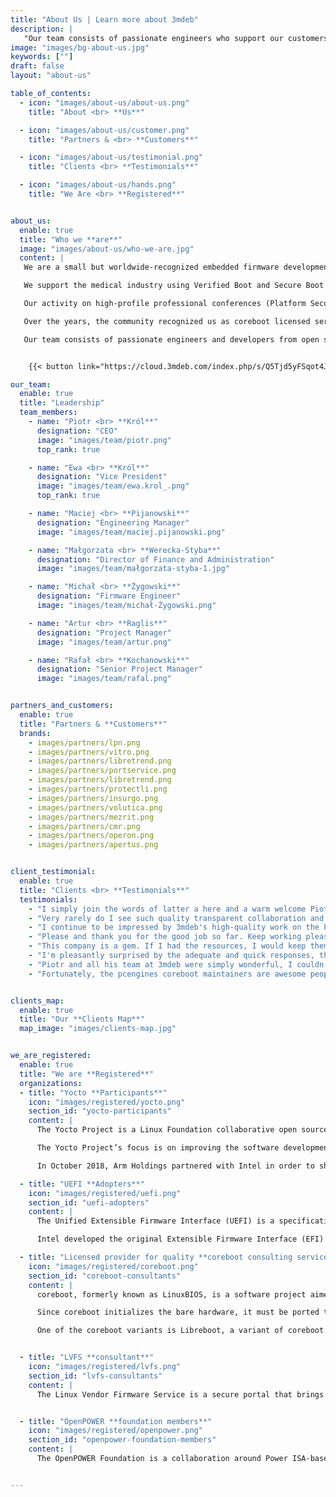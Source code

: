 ```yaml
---
title: "About Us | Learn more about 3mdeb"
description: |
   "Our team consists of passionate engineers who support our customers with Dasharo open-source, Verified Boot, Secure Boot and trusted computing solutions."
image: "images/bg-about-us.jpg"
keywords: [""]
draft: false
layout: "about-us"

table_of_contents:
  - icon: "images/about-us/about-us.png"
    title: "About <br> **Us**"

  - icon: "images/about-us/customer.png"
    title: "Partners & <br> **Customers**"

  - icon: "images/about-us/testimonial.png"
    title: "Clients <br> **Testimonials**"

  - icon: "images/about-us/hands.png"
    title: "We Are <br> **Registered**"


about_us:
  enable: true
  title: "Who we **are**"
  image: "images/about-us/who-we-are.jpg"
  content: |
   We are a small but worldwide-recognized embedded firmware development consultancy that leverages years of industry experience to provide innovative solutions. We help hardware OEMs and ODMs to achieve their full potential, security, and reliability of delivered products through Dasharo open-source firmware distributions. Dasharo combines coreboot, EDKII (UEFI reference implementation), LinuxBoot, U-Boot, and other open-source firmware projects to provide clean and simple code, long-term maintenance, transparent validation, privacy-respecting implementation, liberty for the owners, and trustworthiness for all.

   We support the medical industry using Verified Boot and Secure Boot technologies for Real-Time Operating Systems and Embedded Linux. Hyper-scale cloud providers get our firmware design and security skills to secure their computing infrastructure. Trusted Computing and Trusted Execution Environment applications are used and developed by us every day. There is no embedded software, firmware, or close-to hardware related challenge we would not consider.

   Our activity on high-profile professional conferences (Platform Security Summit, FOSDEM, Xen Developers Summit, and others), organization and co-organization of various events (Qubes OS mini-summit, GRUB2 mini-summit, LPC System Boot and Security Microconference) position us as a recognized community member and leader in evangelizing the use of open-source solutions.

   Over the years, the community recognized us as coreboot licensed service providers, UEFI Adopters, LVFS Consultants, and Yocto Participants and accepted our membership in OpenPOWER Foundation.

   Our team consists of passionate engineers and developers from open source software, firmware, and hardware communities, frequent conference speakers, and people who love to tinker with bits. Every day we develop bleeding-edge low-level security solutions using top open-source frameworks.


    {{< button link="https://cloud.3mdeb.com/index.php/s/Q5Tjd5yFSqot4JJ" label="COMPANY PRESENTATION" class="btn btn-primary w-fit mt-5 d-block" >}}

our_team:
  enable: true
  title: "Leadership"
  team_members:
    - name: "Piotr <br> **Król**"
      designation: "CEO"
      image: "images/team/piotr.png"
      top_rank: true

    - name: "Ewa <br> **Król**"
      designation: "Vice President"
      image: "images/team/ewa.krol_.png"
      top_rank: true

    - name: "Maciej <br> **Pijanowski**"
      designation: "Engineering Manager"
      image: "images/team/maciej.pijanowski.png"

    - name: "Małgorzata <br> **Werecka-Styba**"
      designation: "Director of Finance and Administration"
      image: "images/team/małgorzata-styba-1.jpg"

    - name: "Michał <br> **Żygowski**"
      designation: "Firmware Engineer"
      image: "images/team/michał-Żygowski.png"

    - name: "Artur <br> **Raglis**"
      designation: "Project Manager"
      image: "images/team/artur.png"

    - name: "Rafał <br> **Kochanowski**"
      designation: "Senior Project Manager"
      image: "images/team/rafal.png"


partners_and_customers:
  enable: true
  title: "Partners & **Customers**"
  brands:
    - images/partners/lpn.png
    - images/partners/vitro.png
    - images/partners/libretrend.png
    - images/partners/portservice.png
    - images/partners/libretrend.png
    - images/partners/protectli.png
    - images/partners/insurgo.png
    - images/partners/volutica.png
    - images/partners/mezrit.png
    - images/partners/cmr.png
    - images/partners/operon.png
    - images/partners/apertus.png


client_testimonial:
  enable: true
  title: "Clients <br> **Testimonials**"
  testimonials:
    - "I simply join the words of latter a here and a warm welcome Piotr. (…) 3mdeb as licensed coreboot provider for PC Engines hardware this seems to take on a completely new quality. I am really impressed."
    - "Very rarely do I see such quality transparent collaboration and communication. (…) I’d like to say thank you, Piotr, for supporting PC Engines. I absolutely love these little APU devices. Firmware work tends to be underappreciated, but it’s hard work and I would like to thank you for your efforts."
    - "I continue to be impressed by 3mdeb's high-quality work on the PC Engines firmware (based on coreboot)! You can, with just a few commands, build a bit-for-bit equal firmware image on your own machine! Also they are responsive to GitHub issues and just got back to me to an almost-year old bug with a fix!"
    - "Please and thank you for the good job so far. Keep working please until all these requirements can be met. Look forward to hearing back"
    - "This company is a gem. If I had the resources, I would keep them all for our projects alone. Piotr and all his team at 3mdeb were simply won"
    - "I'm pleasantly surprised by the adequate and quick responses, thanks! And keep up the good work"
    - "Piotr and all his team at 3mdeb were simply wonderful, I couldn’t find better."
    - "Fortunately, the pcengines coreboot maintainers are awesome people and interested in enabling cool use cases 🙂 I pointed them at this thread and briefly described the situation & motivation, and a MCFG table is now pending review! If you aren't afraid of reflashing, you may already be unblocked 🙂"


clients_map:
  enable: true
  title: "Our **Clients Map**"
  map_image: "images/clients-map.jpg"


we_are_registered:
  enable: true
  title: "We are **Registered**"
  organizations:
  - title: "Yocto **Participants**"
    icon: "images/registered/yocto.png"
    section_id: "yocto-participants"
    content: |
      The Yocto Project is a Linux Foundation collaborative open source project whose goal is to produce tools and processes that enable the creation of Linux distributions for embedded and IoT software that are independent of the underlying architecture of the embedded hardware. The project was announced by the Linux Foundation in 2010 and launched in March, 2011, in collaboration with 22 organizations, including OpenEmbedded.

      The Yocto Project’s focus is on improving the software development process for embedded Linux distributions. The Yocto Project provides interoperable tools, metadata, and processes that enable the rapid, repeatable development of Linux-based embedded systems in which every aspect of the development process can be customized.

      In October 2018, Arm Holdings partnered with Intel in order to share code for embedded systems through the Yocto Project.

  - title: "UEFI **Adopters**"
    icon: "images/registered/uefi.png"
    section_id: "uefi-adopters"
    content: |
      The Unified Extensible Firmware Interface (UEFI) is a specification that defines a software interface between an operating system and platform firmware. UEFI replaces the Basic Input/Output System (BIOS) firmware interface originally present in all IBM PC-compatible personal computers, with most UEFI firmware implementations providing legacy support for BIOS services. UEFI can support remote diagnostics and repair of computers, even with no operating system installed.

      Intel developed the original Extensible Firmware Interface (EFI) specification. Some of the EFI’s practices and data formats mirror those from Microsoft Windows. In 2005, UEFI deprecated EFI 1.10 (the final release of EFI). The Unified EFI Forum is the industry body that manages the UEFI specification.

  - title: "Licensed provider for quality **coreboot consulting services**"
    icon: "images/registered/coreboot.png"
    section_id: "coreboot-consultants"
    content: |
      coreboot, formerly known as LinuxBIOS, is a software project aimed at replacing proprietary firmware (BIOS or UEFI) found in most computers with a lightweight firmware designed to perform only the minimum number of tasks necessary to load and run a modern 32-bit or 64-bit operating system.

      Since coreboot initializes the bare hardware, it must be ported to every chipset and motherboard that it supports. As a result, coreboot is available only for a limited number of hardware platforms and motherboard models.

      One of the coreboot variants is Libreboot, a variant of coreboot aiming to be fully free of proprietary blobs.


  - title: "LVFS **consultant**"
    icon: "images/registered/lvfs.png"
    section_id: "lvfs-consultants"
    content: |
      The Linux Vendor Firmware Service is a secure portal that brings together firmware updates uploaded by renowned hardware vendors. The LVFS provides reliable firmware alongside with the detailed metadata for clients such as GNOME Software or fwupdmgr for controlling updates remotely through a terminal. There is no charge to vendors for the hosting or distribution of content and open source nature of this project provides additional value to the market with contributors from dozens of people from different companies. Consulting companies can offer advice on specific request implementation or help with custom plugins integration for fwupd allowing different protocols to be supported. We have experience in introducing new solutions (libflashrom API and fwupd flashrom plugin) into the current LVFS ecosystem and are not afraid to accept the most demanding firmware security challenges. We can become the maintainer of the firmware for your platform at any time!


  - title: "OpenPOWER **foundation members**"
    icon: "images/registered/openpower.png"
    section_id: "openpower-foundation-members"
    content: |
      The OpenPOWER Foundation is a collaboration around Power ISA-based products initiated by IBM and announced as the "OpenPOWER Consortium" on August 6, 2013. IBM is opening up technology surrounding their Power Architecture offerings, such as processor specifications, firmware and software with a liberal license, and will be using a collaborative development model with their partners. The goal is to enable the server vendor ecosystem to build their own customized server, networking and storage hardware for future data centers and cloud computing. Power.org is still the governing body around the Power ISA instruction set but specific implementations are now free to use under a liberal license granted by IBM. Processors based on IBM's IP can now be fabricated on any foundry and mixed with other hardware products of the integrator's choice. On August 20, 2019, IBM announced that the OpenPOWER Foundation would become part of the Linux Foundation.


---
```

